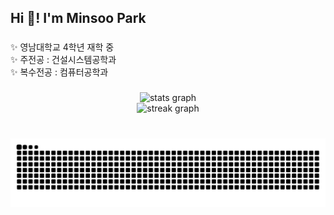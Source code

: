 <h2 align="left">Hi 👋! I'm Minsoo Park</h2>

###

<p align="left">✨ 영남대학교 4학년 재학 중<br>✨ 주전공 : 건설시스템공학과<br>✨ 복수전공 : 컴퓨터공학과</p>

###

<div align="center">
  <img src="https://github-readme-stats.vercel.app/api?username=minsoo6576&hide_title=false&hide_rank=false&show_icons=true&include_all_commits=true&count_private=true&disable_animations=false&theme=dracula&locale=en&hide_border=false" height="150" alt="stats graph" /> <br>
  <img src="https://streak-stats.demolab.com?user=minsoo6576&locale=en&mode=daily&theme=dracula&hide_border=false&border_radius=5" height="150" alt="streak graph"  />
</div>

###

<br clear="both">

<img src="https://raw.githubusercontent.com/minsoo6576/minsoo6576/output/snake.svg" alt="Snake animation" />

###
